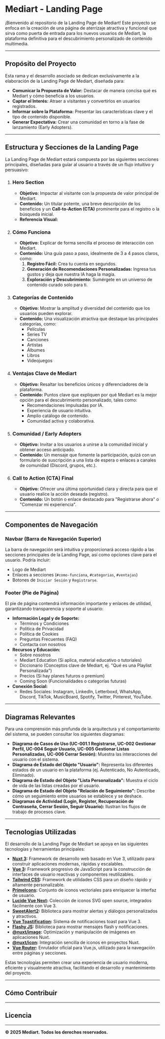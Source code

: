 # Mediart - Landing Page

¡Bienvenido al repositorio de la Landing Page de Mediart! Este proyecto se enfoca en la creación de una página de aterrizaje atractiva y funcional que sirva como puerta de entrada para los nuevos usuarios de Mediart, la plataforma definitiva para el descubrimiento personalizado de contenido multimedia.

---

## Propósito del Proyecto

Esta rama y el desarrollo asociado se dedican exclusivamente a la elaboración de la Landing Page de Mediart, diseñada para:

* **Comunicar la Propuesta de Valor:** Destacar de manera concisa qué es Mediart y cómo beneficia a los usuarios.
* **Captar el Interés:** Atraer a visitantes y convertirlos en usuarios registrados.
* **Informar sobre la Plataforma:** Presentar las características clave y el tipo de contenido disponible.
* **Generar Expectativa:** Crear una comunidad en torno a la fase de lanzamiento (Early Adopters).

---

## Estructura y Secciones de la Landing Page

La Landing Page de Mediart estará compuesta por las siguientes secciones principales, diseñadas para guiar al usuario a través de un flujo intuitivo y persuasivo:

1.  ### **Hero Section**
    * **Objetivo:** Impactar al visitante con la propuesta de valor principal de Mediart.
    * **Contenido:** Un titular potente, una breve descripción de los beneficios y un **Call-to-Action (CTA)** prominente para el registro o la búsqueda inicial.
    * **Referencia Visual:** 

2.  ### **Cómo Funciona**
    * **Objetivo:** Explicar de forma sencilla el proceso de interacción con Mediart.
    * **Contenido:** Una guía paso a paso, idealmente de 3 a 4 pasos claros, como:
        1.  **Registro Fácil:** Crea tu cuenta en segundos.
        2.  **Generación de Recomendaciones Personalizadas:** Ingresa tus gustos y deja que nuestra IA haga la magia.
        3.  **Exploración y Descubrimiento:** Sumérgete en un universo de contenido curado solo para ti.

3.  ### **Categorías de Contenido**
    * **Objetivo:** Mostrar la amplitud y diversidad del contenido que los usuarios pueden explorar.
    * **Contenido:** Una visualización atractiva que destaque las principales categorías, como:
        * Películas 
        * Series TV 
        * Canciones 
        * Artistas 
        * Álbumes 
        * Libros 
        * Videojuegos 

4.  ### **Ventajas Clave de Mediart**
    * **Objetivo:** Resaltar los beneficios únicos y diferenciadores de la plataforma.
    * **Contenido:** Puntos clave que expliquen por qué Mediart es la mejor opción para el descubrimiento personalizado, tales como:
        * Recomendaciones impulsadas por IA.
        * Experiencia de usuario intuitiva.
        * Amplio catálogo de contenido.
        * Comunidad activa y colaborativa.

5.  ### **Comunidad / Early Adopters**
    * **Objetivo:** Invitar a los usuarios a unirse a la comunidad inicial y obtener acceso anticipado.
    * **Contenido:** Un mensaje que fomente la participación, quizá con un formulario de suscripción a una lista de espera o enlaces a canales de comunidad (Discord, grupos, etc.).

6.  ### **Call to Action (CTA) Final**
    * **Objetivo:** Ofrecer una última oportunidad clara y directa para que el usuario realice la acción deseada (registro).
    * **Contenido:** Un botón o enlace destacado para "Registrarse ahora" o "Comenzar mi experiencia".

---

## Componentes de Navegación

### **Navbar (Barra de Navegación Superior)**
La barra de navegación será intuitiva y proporcionará acceso rápido a las secciones principales de la Landing Page, así como opciones clave para el usuario. Podría incluir:

* Logo de Mediart
* Enlaces a secciones (`#como-funciona`, `#categorias`, `#ventajas`)
* Botones de `Iniciar Sesión`  y `Registrarse`.

### **Footer (Pie de Página)**
El pie de página contendrá información importante y enlaces de utilidad, garantizando transparencia y soporte al usuario:

* **Información Legal y de Soporte:**
    * Términos y Condiciones
    * Política de Privacidad
    * Política de Cookies
    * Preguntas Frecuentes (FAQ)
    * Contacta con nosotros
* **Recursos y Educación:**
    * Sobre nosotros
    * Mediart Education (Si aplica, material educativo o tutoriales)
    * Diccionario (Conceptos clave de Mediart, ej. "Qué es una Playlist Personalizada")
    * Precios (Si hay planes futuros o premium)
    * Coming Soon (Funcionalidades o categorías futuras)
* **Conexión Social:**
    * Redes Sociales: Instagram, LinkedIn, Letterboxd, WhatsApp, Discord, TikTok, MusicBoard, Spotify, Twitter, Pinterest, YouTube.

---

## Diagramas Relevantes

Para una comprensión más profunda de la arquitectura y el comportamiento del sistema, se pueden consultar los siguientes diagramas:

* **Diagrama de Casos de Uso (UC-001.1 Registrarse, UC-002 Gestionar Perfil, UC-004 Seguir Usuario, UC-005 Gestionar Listas Personalizadas, UC-006 Cerrar Sesión):** Muestra las interacciones del usuario con el sistema.
* **Diagrama de Estado del Objeto "Usuario":** Representa los diferentes estados de un usuario en la plataforma (ej. Autenticado, No Autenticado, Eliminado).
* **Diagrama de Estado del Objeto "Lista Personalizada":** Muestra el ciclo de vida de las listas creadas por el usuario.
* **Diagrama de Estado del Objeto "Relación de Seguimiento":** Describe cómo un seguimiento entre usuarios se establece y se deshace.
* **Diagramas de Actividad (Login, Register, Recuperación de Contraseña, Cerrar Sesión, Seguir Usuario):** Ilustran los flujos de trabajo de procesos clave.

---

## Tecnologías Utilizadas

El desarrollo de la Landing Page de Mediart se apoya en las siguientes tecnologías y herramientas principales:

- **[Nuxt 3](https://nuxt.com/):** Framework de desarrollo web basado en Vue 3, utilizado para construir aplicaciones modernas, rápidas y escalables.
- **[Vue 3](https://vuejs.org/):** Framework progresivo de JavaScript para la construcción de interfaces de usuario reactivas y componentes reutilizables.
- **[Tailwind CSS](https://tailwindcss.com/):** Framework de utilidades CSS para un diseño rápido y altamente personalizable.
- **[PrimeIcons](https://www.primefaces.org/primeicons/):** Conjunto de iconos vectoriales para enriquecer la interfaz de usuario.
- **[Lucide Vue Next](https://lucide.dev/):** Colección de iconos SVG open source, integrados fácilmente con Vue 3.
- **[SweetAlert2](https://sweetalert2.github.io/):** Biblioteca para mostrar alertas y diálogos personalizados y atractivos.
- **[Vue Toastification](https://vue-toastification.maronato.dev/):** Sistema de notificaciones toast para Vue 3.
- **[Flashy JS](https://github.com/flashy-js/flashy):** Biblioteca para mostrar mensajes flash y notificaciones.
- **[@nuxt/image](https://image.nuxt.com/):** Optimización y manipulación de imágenes en aplicaciones Nuxt.
- **[@nuxt/icon](https://icon.nuxt.com/):** Integración sencilla de iconos en proyectos Nuxt.
- **[Vue Router](https://router.vuejs.org/):** Enrutador oficial para Vue.js, utilizado para la navegación entre páginas y secciones.

Estas tecnologías permiten crear una experiencia de usuario moderna, eficiente y visualmente atractiva, facilitando el desarrollo y mantenimiento del proyecto.


---

## Cómo Contribuir


---

## Licencia


---

**© 2025 Mediart. Todos los derechos reservados.**
